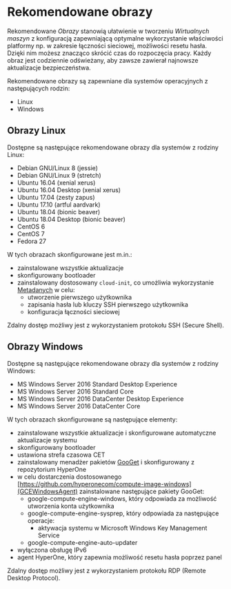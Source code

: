 # Rekomendowane obrazy

Rekomendowane *Obrazy* stanowią ułatwienie w tworzeniu *Wirtualnych maszyn* z konfiguracją zapewniającą optymalne wykorzystanie właściwości platformy np. w zakresie łączności sieciowej, możliwości resetu hasła. Dzięki nim możesz znacząco skrócić czas do rozpoczęcia pracy. Każdy obraz jest codziennie odświeżany, aby zawsze zawierał najnowsze aktualizacje bezpieczeństwa. 

Rekomendowane obrazy są zapewniane dla systemów operacyjnych z następujących rodzin:

* Linux
* Windows

## Obrazy Linux

Dostępne są następujące rekomendowane obrazy dla systemów z rodziny Linux:

* Debian GNU/Linux 8 (jessie)
* Debian GNU/Linux 9 (stretch)
* Ubuntu 16.04 (xenial xerus)
* Ubuntu 16.04 Desktop (xenial xerus)
* Ubuntu 17.04 (zesty zapus)
* Ubuntu 17.10 (artful aardvark)
* Ubuntu 18.04 (bionic beaver)
* Ubuntu 18.04 Desktop (bionic beaver)
* CentOS 6
* CentOS 7
* Fedora 27

W tych obrazach skonfigurowane jest m.in.:

* zainstalowane wszystkie aktualizacje
* skonfigurowany bootloader
* zainstalowany dostosowany ```cloud-init```, co umożliwia wykorzystanie [Metadanych](/resource/compute/virtual-machine.md#Metadane) w celu:
    * utworzenie pierwszego użytkownika
    * zapisania hasła lub kluczy SSH pierwszego użytkownika
    * konfiguracja łączności sieciowej

Zdalny dostęp możliwy jest z wykorzystaniem protokołu SSH (Secure Shell).

## Obrazy Windows

Dostępne są następujące rekomendowane obrazy dla systemów z rodziny Windows:

* MS Windows Server 2016 Standard Desktop Experience
* MS Windows Server 2016 Standard Core
* MS Windows Server 2016 DataCenter Desktop Experience
* MS Windows Server 2016 DataCenter Core

W tych obrazach skonfigurowane są następujące elementy:

* zainstalowane wszystkie aktualizacje i skonfigurowane automatyczne aktualizacje systemu
* skonfigurowany bootloader
* ustawiona strefa czasowa CET
* zainstalowany menadżer pakietów [GooGet](https://github.com/google/googet) i skonfigurowany z repozytorium HyperOne
* w celu dostarczenia dostosowanego [https://github.com/hyperonecom/compute-image-windows](GCEWindowsAgent) zainstalowane następujące pakiety GooGet:
    * google-compute-engine-windows, który odpowiada za możliwość utworzenia konta użytkownika
    * google-compute-engine-sysprep, który odpowiada za następujące operacje:
        * aktywacja systemu w Microsoft Windows Key Management Service
    * google-compute-engine-auto-updater
* wyłączona obsługę IPv6
* agent HyperOne, który zapewnia możliwość resetu hasła poprzez panel

Zdalny dostęp możliwy jest z wykorzystaniem protokołu RDP (Remote Desktop Protocol).